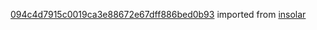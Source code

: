 [094c4d7915c0019ca3e88672e67dff886bed0b93](https://github.com/insolar/insolar/commit/094c4d7915c0019ca3e88672e67dff886bed0b93) imported from [insolar](https://github.com/insolar/insolar)
